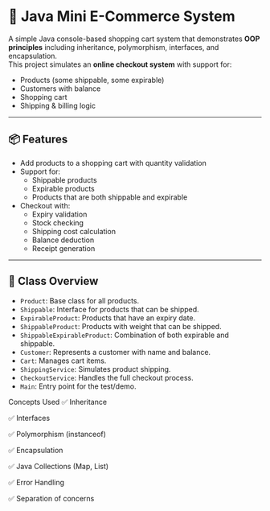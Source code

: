 # 🛒 Java Mini E-Commerce System

A simple Java console-based shopping cart system that demonstrates **OOP principles** including inheritance, polymorphism, interfaces, and encapsulation.  
This project simulates an **online checkout system** with support for:
- Products (some shippable, some expirable)
- Customers with balance
- Shopping cart
- Shipping & billing logic

---

## 📦 Features

- Add products to a shopping cart with quantity validation
- Support for:
  - Shippable products
  - Expirable products
  - Products that are both shippable and expirable
- Checkout with:
  - Expiry validation
  - Stock checking
  - Shipping cost calculation
  - Balance deduction
  - Receipt generation

---

## 🧱 Class Overview

- `Product`: Base class for all products.
- `Shippable`: Interface for products that can be shipped.
- `ExpirableProduct`: Products that have an expiry date.
- `ShippableProduct`: Products with weight that can be shipped.
- `ShippableExpirableProduct`: Combination of both expirable and shippable.
- `Customer`: Represents a customer with name and balance.
- `Cart`: Manages cart items.
- `ShippingService`: Simulates product shipping.
- `CheckoutService`: Handles the full checkout process.
- `Main`: Entry point for the test/demo.






 Concepts Used
✅ Inheritance

✅ Interfaces

✅ Polymorphism (instanceof)

✅ Encapsulation

✅ Java Collections (Map, List)

✅ Error Handling

✅ Separation of concerns

